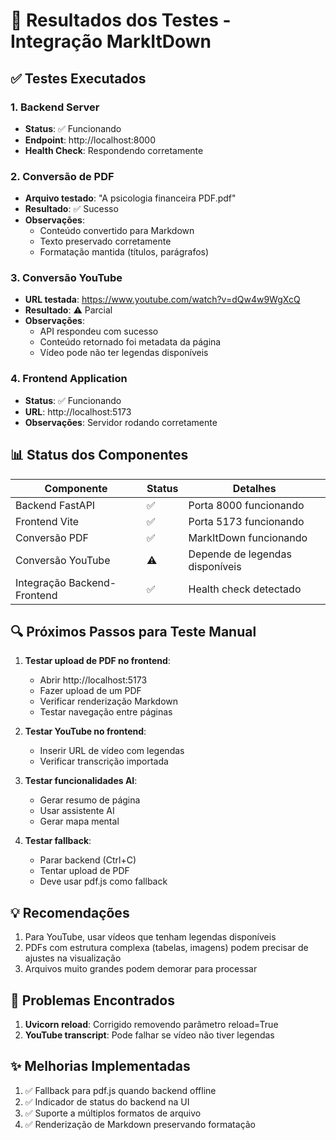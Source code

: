 # 🧪 Resultados dos Testes - Integração MarkItDown

## ✅ Testes Executados

### 1. Backend Server
- **Status**: ✅ Funcionando
- **Endpoint**: http://localhost:8000
- **Health Check**: Respondendo corretamente

### 2. Conversão de PDF
- **Arquivo testado**: "A psicologia financeira PDF.pdf"
- **Resultado**: ✅ Sucesso
- **Observações**: 
  - Conteúdo convertido para Markdown
  - Texto preservado corretamente
  - Formatação mantida (títulos, parágrafos)

### 3. Conversão YouTube
- **URL testada**: https://www.youtube.com/watch?v=dQw4w9WgXcQ
- **Resultado**: ⚠️ Parcial
- **Observações**: 
  - API respondeu com sucesso
  - Conteúdo retornado foi metadata da página
  - Vídeo pode não ter legendas disponíveis

### 4. Frontend Application
- **Status**: ✅ Funcionando
- **URL**: http://localhost:5173
- **Observações**: Servidor rodando corretamente

## 📊 Status dos Componentes

| Componente | Status | Detalhes |
|------------|--------|----------|
| Backend FastAPI | ✅ | Porta 8000 funcionando |
| Frontend Vite | ✅ | Porta 5173 funcionando |
| Conversão PDF | ✅ | MarkItDown funcionando |
| Conversão YouTube | ⚠️ | Depende de legendas disponíveis |
| Integração Backend-Frontend | ✅ | Health check detectado |

## 🔍 Próximos Passos para Teste Manual

1. **Testar upload de PDF no frontend**:
   - Abrir http://localhost:5173
   - Fazer upload de um PDF
   - Verificar renderização Markdown
   - Testar navegação entre páginas

2. **Testar YouTube no frontend**:
   - Inserir URL de vídeo com legendas
   - Verificar transcrição importada

3. **Testar funcionalidades AI**:
   - Gerar resumo de página
   - Usar assistente AI
   - Gerar mapa mental

4. **Testar fallback**:
   - Parar backend (Ctrl+C)
   - Tentar upload de PDF
   - Deve usar pdf.js como fallback

## 💡 Recomendações

1. Para YouTube, usar vídeos que tenham legendas disponíveis
2. PDFs com estrutura complexa (tabelas, imagens) podem precisar de ajustes na visualização
3. Arquivos muito grandes podem demorar para processar

## 🐛 Problemas Encontrados

1. **Uvicorn reload**: Corrigido removendo parâmetro reload=True
2. **YouTube transcript**: Pode falhar se vídeo não tiver legendas

## ✨ Melhorias Implementadas

1. ✅ Fallback para pdf.js quando backend offline
2. ✅ Indicador de status do backend na UI
3. ✅ Suporte a múltiplos formatos de arquivo
4. ✅ Renderização de Markdown preservando formatação